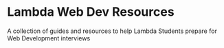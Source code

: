# Lambda Web Dev Resources
A collection of guides and resources to help Lambda Students prepare for Web Development interviews
